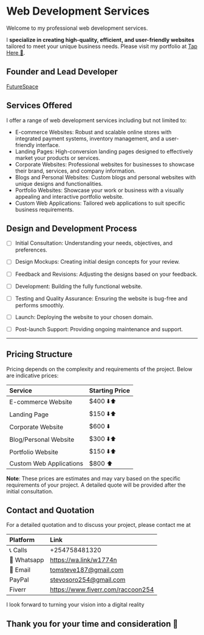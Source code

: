 # Web Development Services

Welcome to my professional web development services.

I **specialize in creating high-quality, efficient, and user-friendly websites** tailored to meet your unique business needs. Please visit my portfolio at [Tap Here 🔗](https://tomsteve.me).

## Founder and Lead Developer
[FutureSpace](https://futurespace.vercel.app/)

## Services Offered
I offer a range of web development services including but not limited to:

- E-commerce Websites: Robust and scalable online stores with integrated payment systems, inventory management, and a user-friendly interface.
- Landing Pages: High-conversion landing pages designed to effectively market your products or services.
- Corporate Websites: Professional websites for businesses to showcase their brand, services, and company information.
- Blogs and Personal Websites: Custom blogs and personal websites with unique designs and functionalities.
- Portfolio Websites: Showcase your work or business with a visually appealing and interactive portfolio website.
- Custom Web Applications: Tailored web applications to suit specific business requirements.
## Design and Development Process
- [ ] Initial Consultation: Understanding your needs, objectives, and preferences.


- [ ] Design Mockups: Creating initial design concepts for your review.


- [ ] Feedback and Revisions: Adjusting the designs based on your feedback.


- [ ] Development: Building the fully functional website.


- [ ] Testing and Quality Assurance: Ensuring the website is bug-free and performs smoothly.


- [ ] Launch: Deploying the website to your chosen domain.


- [ ] Post-launch Support: Providing ongoing maintenance and support.
------
## Pricing Structure
Pricing depends on the complexity and requirements of the project. Below are indicative prices:


| Service                 | Starting Price |
|:------------------------|:---------------|
| E-commerce Website      | $400 ⬇️⬆️      |
| Landing Page            | $150 ⬇️⬆️      |
| Corporate Website       | $600 ⬇️️       |
| Blog/Personal Website   | $300 ⬇️⬆️      |
| Portfolio Website       | $150 ⬇️⬆️      |
| Custom Web Applications | $800 ⬆️        |


**Note**: These prices are estimates and may vary based on the specific requirements of your project. A detailed quote will be provided after the initial consultation.

## Contact and Quotation
For a detailed quotation and to discuss your project, please contact me at 

| Platform    | Link                              |
|:------------|:----------------------------------|
| 📞 Calls    | +254758481320                     |
| 🔗 Whatsapp | https://wa.link/w1774n            |
| 📨 Email    | tomsteve187@gmail.com             |
| PayPal      | stevosoro254@gmail.com            |
| Fiverr      | https://www.fiverr.com/raccoon254 |


I look forward to turning your vision into a digital reality

## Thank you for your time and consideration 🙏
